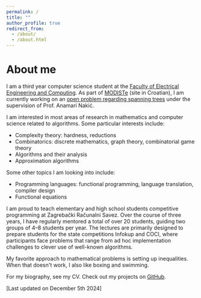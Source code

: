 ```yaml
---
permalink: /
title: ""
author_profile: true
redirect_from: 
  - /about/
  - /about.html
---
```


About me
==========

I am a third year computer science student at the [Faculty of Electrical Engineering and Computing](https://www.fer.unizg.hr/en). 
As part of [MODISTe](https://www.fer.unizg.hr/modiste) (site in Croatian), 
I am currently working on an [open problem regarding spanning trees](http://garden.irmacs.sfu.ca/op/minimal_graphs_with_a_prescribed_number_of_spanning_trees) 
under the supervision of Prof. Anamari Nakić.

I am interested in most areas of research in mathematics and computer science related to algorithms. 
Some particular interests include:  
- Complexity theory: hardness, reductions
- Combinatorics: discrete mathematics, graph theory, combinatorial game theory
- Algorithms and their analysis
- Approximation algorithms

Some other topics I am looking into include:
- Programming languages: functional programming, language translation, compiler design
- Functional equations

I am proud to teach elementary and high school students 
competitive programming at Zagrebački Računalni Savez.
Over the course of three years, I have regularly mentored a total of over 20 students,
guiding two groups of 4–8 students per year.
The lectures are primarily designed to prepare students for the state
competitions Infokup and COCI, where participants face problems that range from ad hoc implementation
challenges to clever use of well-known algorithms.

My favorite approach to mathematical problems is setting up inequalities.
When that doesn't work, I also like boxing and swimming.

For my biography, see my CV. Check out my projects on [GitHub](https://github.com/martinmajsec).


[Last updated on December 5th 2024]
